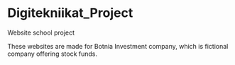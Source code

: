 # Digitekniikat_Project
Website school project

These websites are made for Botnia Investment company, which is fictional company offering stock funds.
